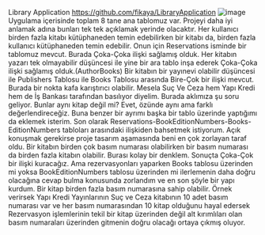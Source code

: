 Library Application
https://github.com/fikaya/LibraryApplication
![image](https://github.com/fikaya/CaseLibraryApplication/assets/51996603/01ef56d7-9a7a-46f2-b620-66b87aa98133)
Uygulama içerisinde toplam 8 tane ana tablomuz var. Projeyi daha iyi anlamak adına bunları tek tek açıklamak yerinde olacaktır.
Her kullanıcı birden fazla kitabı kütüphaneden temin edebilirken bir kitabı da, birden fazla kullanıcı kütüphaneden temin edebilir. 
Onun için Reservations isminde bir tablomuz mevcut. Burada Çoka-Çoka ilişki sağlamış olduk.
Her kitabın yazarı tek olmayabilir düşüncesi ile yine bir ara tablo inşa ederek Çoka-Çoka ilişki sağlamış olduk.(AuthorBooks)
Bir kitabın bir yayınevi olabilir düşüncesi ile Publishers Tablosu ile Books Tablosu arasında Bire-Çok bir ilişki mevcut. Burada bir nokta kafa karıştırıcı olabilir.
Mesela Suç Ve Ceza hem Yapı Kredi hem de İş Bankası tarafından basılıyor diyelim. Burada aklımıza şu soru geliyor. Bunlar aynı kitap değil mi? Evet, özünde aynı ama 
farklı değerlendireceğiz. Buna benzer bir ayrımı başka bir tablo üzerinde yaptığımı da eklemek isterim.
Son olarak Reservations-BookEditionNumbers-Books-EditionNumbers tabloları arasındaki ilişkiden bahsetmek istiyorum. Açık konuşmak gerekirse proje tasarım aşamasında beni 
en çok zorlayan taraf oldu. Bir kitabın birden çok basım numarası olabilirken bir basım numarası da birden fazla kitabın olabilir. Burası kolay bir denklem. Sonuçta Çoka-Çok
bir ilişki kuracağız. Ama rezervasyonları yaparken Books tablosu üzerinden mi yoksa BookEditionNumbers tablosu üzerinden mi ilerlemenin daha doğru olacağına cevap bulma konusunda
zorlandım ve en son şöyle bir yapı kurdum.  Bir kitap birden fazla basım numarasına sahip olabilir. Örnek verirsek Yapı Kredi Yayınlarının Suç ve Ceza kitabının 10 adet basım
numarası var ve her basım numarasından 10 kitap olduğunu hayal edersek Rezervasyon işlemlerinin tekil bir kitap üzerinden değil alt kırımlıları olan basım numaraları üzerinden 
gitmenin doğru olacağı ortaya çıkmış oluyor.  
